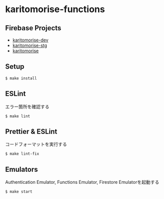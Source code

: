 # karitomorise-functions

## Firebase Projects
- [karitomorise-dev](https://console.firebase.google.com/u/0/project/karitomorise-dev/overview)
- [karitomorise-stg](https://console.firebase.google.com/u/0/project/karitomorise-stg/overview)
- [karitomorise](https://console.firebase.google.com/u/0/project/karitomorise/overview)

## Setup
```
$ make install
```

## ESLint
エラー箇所を確認する
```
$ make lint
```

## Prettier & ESLint
コードフォーマットを実行する
```
$ make lint-fix
```

## Emulators
Authentication Emulator, Functions Emulator, Firestore Emulatorを起動する
```
$ make start
```
